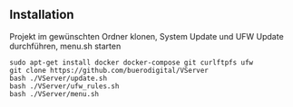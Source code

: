 ## Installation

Projekt im gewünschten Ordner klonen, System Update und UFW Update durchführen, menu.sh starten
    
    sudo apt-get install docker docker-compose git curlftpfs ufw
    git clone https://github.com/buerodigital/VServer
    bash ./VServer/update.sh
    bash ./VServer/ufw_rules.sh
    bash ./VServer/menu.sh

